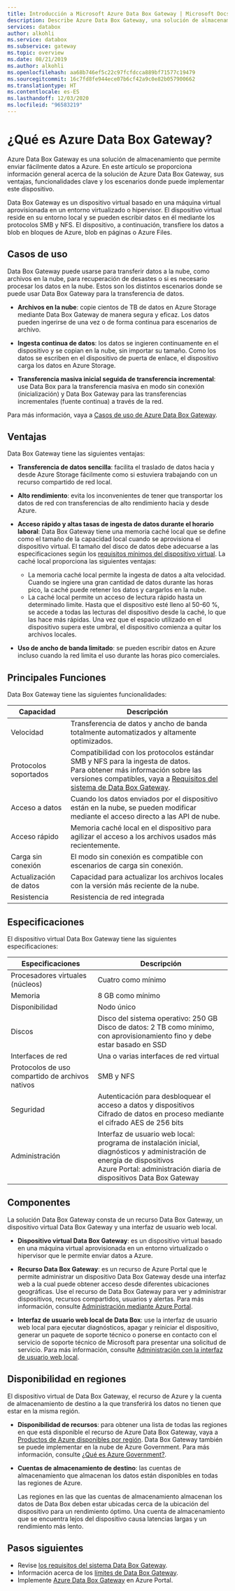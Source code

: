 ```yaml
---
title: Introducción a Microsoft Azure Data Box Gateway | Microsoft Docs
description: Describe Azure Data Box Gateway, una solución de almacenamiento de aplicaciones virtuales que permite transferir datos en Azure
services: databox
author: alkohli
ms.service: databox
ms.subservice: gateway
ms.topic: overview
ms.date: 08/21/2019
ms.author: alkohli
ms.openlocfilehash: aa68b746ef5c22c97fcfdcca889bf71577c19479
ms.sourcegitcommit: 16c7fd8fe944ece07b6cf42a9c0e82b057900662
ms.translationtype: HT
ms.contentlocale: es-ES
ms.lasthandoff: 12/03/2020
ms.locfileid: "96583219"
---
```

# <a name="what-is-azure-data-box-gateway"></a>¿Qué es Azure Data Box Gateway?

Azure Data Box Gateway es una solución de almacenamiento que permite enviar fácilmente datos a Azure. En este artículo se proporciona información general acerca de la solución de Azure Data Box Gateway, sus ventajas, funcionalidades clave y los escenarios donde puede implementar este dispositivo.

Data Box Gateway es un dispositivo virtual basado en una máquina virtual aprovisionada en un entorno virtualizado o hipervisor. El dispositivo virtual reside en su entorno local y se pueden escribir datos en él mediante los protocolos SMB y NFS. El dispositivo, a continuación, transfiere los datos a blob en bloques de Azure, blob en páginas o Azure Files.

## <a name="use-cases"></a>Casos de uso

Data Box Gateway puede usarse para transferir datos a la nube, como archivos en la nube, para recuperación de desastes o si es necesario procesar los datos en la nube. Estos son los distintos escenarios donde se puede usar Data Box Gateway para la transferencia de datos.

- **Archivos en la nube**: copie cientos de TB de datos en Azure Storage mediante Data Box Gateway de manera segura y eficaz. Los datos pueden ingerirse de una vez o de forma continua para escenarios de archivo.

- **Ingesta continua de datos**: los datos se ingieren continuamente en el dispositivo y se copian en la nube, sin importar su tamaño. Como los datos se escriben en el dispositivo de puerta de enlace, el dispositivo carga los datos en Azure Storage.  

- **Transferencia masiva inicial seguida de transferencia incremental**: use Data Box para la transferencia masiva en modo sin conexión (inicialización) y Data Box Gateway para las transferencias incrementales (fuente continua) a través de la red.

Para más información, vaya a [Casos de uso de Azure Data Box Gateway](data-box-gateway-use-cases.md).

## <a name="benefits"></a>Ventajas

Data Box Gateway tiene las siguientes ventajas:

- **Transferencia de datos sencilla**: facilita el traslado de datos hacia y desde Azure Storage fácilmente como si estuviera trabajando con un recurso compartido de red local.  
- **Alto rendimiento**: evita los inconvenientes de tener que transportar los datos de red con transferencias de alto rendimiento hacia y desde Azure.
- **Acceso rápido y altas tasas de ingesta de datos durante el horario laboral**: Data Box Gateway tiene una memoria caché local que se define como el tamaño de la capacidad local cuando se aprovisiona el dispositivo virtual. El tamaño del disco de datos debe adecuarse a las especificaciones según los [requisitos mínimos del dispositivo virtual](data-box-gateway-system-requirements.md#specifications-for-the-virtual-device). La caché local proporciona las siguientes ventajas:
    - La memoria caché local permite la ingesta de datos a alta velocidad. Cuando se ingiere una gran cantidad de datos durante las horas pico, la caché puede retener los datos y cargarlos en la nube.
    - La caché local permite un acceso de lectura rápido hasta un determinado limite. Hasta que el dispositivo esté lleno al 50-60 %, se accede a todas las lecturas del dispositivo desde la caché, lo que las hace más rápidas. Una vez que el espacio utilizado en el dispositivo supera este umbral, el dispositivo comienza a quitar los archivos locales.
 
- **Uso de ancho de banda limitado**: se pueden escribir datos en Azure incluso cuando la red limita el uso durante las horas pico comerciales.  

## <a name="key-capabilities"></a>Principales Funciones

Data Box Gateway tiene las siguientes funcionalidades:

|Capacidad |Descripción  |
|---------|---------|
|Velocidad     | Transferencia de datos y ancho de banda totalmente automatizados y altamente optimizados.|
|Protocolos soportados     | Compatibilidad con los protocolos estándar SMB y NFS para la ingesta de datos. <br> Para obtener más información sobre las versiones compatibles, vaya a [Requisitos del sistema de Data Box Gateway](data-box-gateway-system-requirements.md).|
|Acceso a datos     | Cuando los datos enviados por el dispositivo están en la nube, se pueden modificar mediante el acceso directo a las API de nube.|
|Acceso rápido     | Memoria caché local en el dispositivo para agilizar el acceso a los archivos usados más recientemente.|
|Carga sin conexión     | El modo sin conexión es compatible con escenarios de carga sin conexión.|
|Actualización de datos     | Capacidad para actualizar los archivos locales con la versión más reciente de la nube.|
|Resistencia     | Resistencia de red integrada        |


## <a name="specifications"></a>Especificaciones

El dispositivo virtual Data Box Gateway tiene las siguientes especificaciones:

| Especificaciones                                          | Descripción              |
|---------------------------------------------------------|--------------------------|
| Procesadores virtuales (núcleos)   | Cuatro como mínimo |
| Memoria  |8 GB como mínimo|
| Disponibilidad|Nodo único|
| Discos|Disco del sistema operativo: 250 GB <br> Disco de datos: 2 TB como mínimo, con aprovisionamiento fino y debe estar basado en SSD|
| Interfaces de red |Una o varias interfaces de red virtual|
| Protocolos de uso compartido de archivos nativos|SMB y NFS  |
| Seguridad|Autenticación para desbloquear el acceso a datos y dispositivos <br> Cifrado de datos en proceso mediante el cifrado AES de 256 bits|
| Administración|Interfaz de usuario web local: programa de instalación inicial, diagnósticos y administración de energía de dispositivos <br> Azure Portal: administración diaria de dispositivos Data Box Gateway       |

## <a name="components"></a>Componentes

La solución Data Box Gateway consta de un recurso Data Box Gateway, un dispositivo virtual Data Box Gateway y una interfaz de usuario web local.

- **Dispositivo virtual Data Box Gateway**: es un dispositivo virtual basado en una máquina virtual aprovisionada en un entorno virtualizado o hipervisor que le permite enviar datos a Azure.
    
- **Recurso Data Box Gateway**: es un recurso de Azure Portal que le permite administrar un dispositivo Data Box Gateway desde una interfaz web a la cual puede obtener acceso desde diferentes ubicaciones geográficas. Use el recurso de Data Box Gateway para ver y administrar dispositivos, recursos compartidos, usuarios y alertas. Para más información, consulte [Administración mediante Azure Portal](data-box-gateway-manage-shares.md).

- **Interfaz de usuario web local de Data Box**: use la interfaz de usuario web local para ejecutar diagnósticos, apagar y reiniciar el dispositivo, generar un paquete de soporte técnico o ponerse en contacto con el servicio de soporte técnico de Microsoft para presentar una solicitud de servicio. Para más información, consulte [Administración con la interfaz de usuario web local](data-box-gateway-manage-access-power-connectivity-mode.md).

## <a name="region-availability"></a>Disponibilidad en regiones

El dispositivo virtual de Data Box Gateway, el recurso de Azure y la cuenta de almacenamiento de destino a la que transferirá los datos no tienen que estar en la misma región.

- **Disponibilidad de recursos**: para obtener una lista de todas las regiones en que está disponible el recurso de Azure Data Box Gateway, vaya a [Productos de Azure disponibles por región](https://azure.microsoft.com/global-infrastructure/services/?regions=all&products=databox). Data Box Gateway también se puede implementar en la nube de Azure Government. Para más información, consulte [¿Qué es Azure Government?](https://docs.microsoft.com/azure/azure-government/documentation-government-welcome).

- **Cuentas de almacenamiento de destino**: las cuentas de almacenamiento que almacenan los datos están disponibles en todas las regiones de Azure.

    Las regiones en las que las cuentas de almacenamiento almacenan los datos de Data Box deben estar ubicadas cerca de la ubicación del dispositivo para un rendimiento óptimo. Una cuenta de almacenamiento que se encuentra lejos del dispositivo causa latencias largas y un rendimiento más lento.


## <a name="next-steps"></a>Pasos siguientes

- Revise [los requisitos del sistema Data Box Gateway](data-box-gateway-system-requirements.md).
- Información acerca de los [límites de Data Box Gateway](data-box-gateway-limits.md).
- Implemente [Azure Data Box Gateway](data-box-gateway-deploy-prep.md) en Azure Portal.

